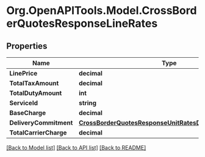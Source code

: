 
# Org.OpenAPITools.Model.CrossBorderQuotesResponseLineRates

## Properties

Name | Type | Description | Notes
------------ | ------------- | ------------- | -------------
**LinePrice** | **decimal** |  | [optional] 
**TotalTaxAmount** | **decimal** |  | [optional] 
**TotalDutyAmount** | **int** |  | [optional] 
**ServiceId** | **string** |  | [optional] 
**BaseCharge** | **decimal** |  | [optional] 
**DeliveryCommitment** | [**CrossBorderQuotesResponseUnitRatesDeliveryCommitment**](CrossBorderQuotesResponseUnitRatesDeliveryCommitment.md) |  | [optional] 
**TotalCarrierCharge** | **decimal** |  | [optional] 

[[Back to Model list]](../README.md#documentation-for-models)
[[Back to API list]](../README.md#documentation-for-api-endpoints)
[[Back to README]](../README.md)

